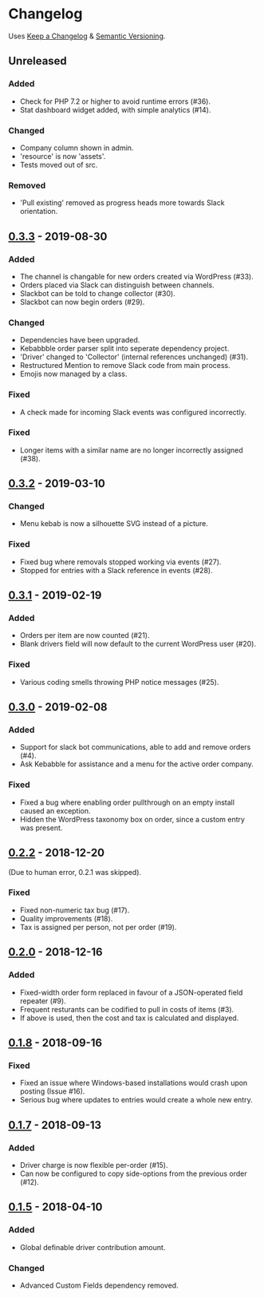 # Changelog
Uses [Keep a Changelog](https://keepachangelog.com/en/1.0.0/) & [Semantic Versioning](https://semver.org/spec/v2.0.0.html).

## Unreleased
### Added
- Check for PHP 7.2 or higher to avoid runtime errors (#36).
- Stat dashboard widget added, with simple analytics (#14).

### Changed
- Company column shown in admin.
- 'resource' is now 'assets'.
- Tests moved out of src.

### Removed
- 'Pull existing' removed as progress heads more towards Slack orientation.

## [0.3.3] - 2019-08-30
### Added
- The channel is changable for new orders created via WordPress (#33).
- Orders placed via Slack can distinguish between channels.
- Slackbot can be told to change collector (#30).
- Slackbot can now begin orders (#29).

### Changed
- Dependencies have been upgraded.
- Kebabbble order parser split into seperate dependency project.
- 'Driver' changed to 'Collector' (internal references unchanged) (#31).
- Restructured Mention to remove Slack code from main process.
- Emojis now managed by a class.

### Fixed
- A check made for incoming Slack events was configured incorrectly.

### Fixed
- Longer items with a similar name are no longer incorrectly assigned (#38).

## [0.3.2] - 2019-03-10
### Changed
- Menu kebab is now a silhouette SVG instead of a picture.
### Fixed
- Fixed bug where removals stopped working via events (#27).
- Stopped for entries with a Slack reference in events (#28).

## [0.3.1] - 2019-02-19
### Added
- Orders per item are now counted (#21).
- Blank drivers field will now default to the current WordPress user (#20).
### Fixed
- Various coding smells throwing PHP notice messages (#25).

## [0.3.0] - 2019-02-08
### Added
- Support for slack bot communications, able to add and remove orders (#4).
- Ask Kebabble for assistance and a menu for the active order company.
### Fixed
- Fixed a bug where enabling order pullthrough on an empty install caused an exception.
- Hidden the WordPress taxonomy box on order, since a custom entry was present.

## [0.2.2] - 2018-12-20
(Due to human error, 0.2.1 was skipped).
### Fixed
- Fixed non-numeric tax bug (#17).
- Quality improvements (#18).
- Tax is assigned per person, not per order (#19).

## [0.2.0] - 2018-12-16
### Added
- Fixed-width order form replaced in favour of a JSON-operated field repeater (#9).
- Frequent resturants can be codified to pull in costs of items (#3).
- If above is used, then the cost and tax is calculated and displayed.

## [0.1.8] - 2018-09-16
### Fixed
- Fixed an issue where Windows-based installations would crash upon posting (Issue #16).
- Serious bug where updates to entries would create a whole new entry.

## [0.1.7] - 2018-09-13
### Added
- Driver charge is now flexible per-order (#15).
- Can now be configured to copy side-options from the previous order (#12).

## [0.1.5] - 2018-04-10
### Added
- Global definable driver contribution amount.
### Changed
- Advanced Custom Fields dependency removed.

[0.1.8]: https://gitlab.com/soup-bowl/kebabble/tags/v0.1.8-alpha
[0.1.7]: https://gitlab.com/soup-bowl/kebabble/tags/v0.1.7-alpha
[0.1.5]: https://gitlab.com/soup-bowl/kebabble/tags/v0.1.5-alpha
[0.2.0]: https://gitlab.com/soup-bowl/kebabble/tags/v0.2-alpha
[0.2.2]: https://gitlab.com/soup-bowl/kebabble/tags/v0.2.2-alpha
[0.3.0]: https://gitlab.com/soup-bowl/kebabble/tags/v0.3-alpha
[0.3.1]: https://gitlab.com/soup-bowl/kebabble/tags/v0.3.1-alpha
[0.3.2]: https://gitlab.com/soup-bowl/kebabble/tags/v0.3.2-alpha
[0.3.3]: https://gitlab.com/soup-bowl/kebabble/tags/v0.3.3-alpha